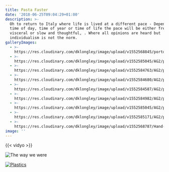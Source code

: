 ```yaml
---
title: Pasta Faster
date: '2018-06-25T09:04:29+01:00'
description: >-
  Oh to return to Italy where life is lived at a different pace - Depending on
  time of day, time of year or time of life the pace will be either frenetic and
  visceral or slow and thoughtful, . Where all opinions are heard but
  individualism is not the norm.
galleryImages:
  - >-
    https://res.cloudinary.com/dklongley/image/upload/v1552568845/portofino-italy-sea-coast-houses.jpg
  - >-
    https://res.cloudinary.com/dklongley/image/upload/v1552585045/AG2/portofino6.jpg
  - >-
    https://res.cloudinary.com/dklongley/image/upload/v1552584763/AG2/portofino4.jpg
  - >-
    https://res.cloudinary.com/dklongley/image/upload/v1552584680/AG2/portofino3.jpg
  - >-
    https://res.cloudinary.com/dklongley/image/upload/v1552584587/AG2/portofino2.jpg
  - >-
    https://res.cloudinary.com/dklongley/image/upload/v1552584982/AG2/portofino5.jpg
  - >-
    https://res.cloudinary.com/dklongley/image/upload/v1552585045/AG2/portofino6.jpg
  - >-
    https://res.cloudinary.com/dklongley/image/upload/v1552585171/AG2/portofino7.jpg
  - >-
    https://res.cloudinary.com/dklongley/image/upload/v1552568787/Hand-Luggage-Only-8-5.jpg
image: ''
---
```

{{< vidyo >}}


![The way we were](https://res.cloudinary.com/dklongley/image/upload/v1552594911/AG2/marksmob.jpg)



[![Plastics](https://res.cloudinary.com/dklongley/image/upload/w_240,q_auto,f_auto/v1561111721/plastics.jpg)](https://res.cloudinary.com/dklongley/image/upload/v1561111721/plastics.pdf)


